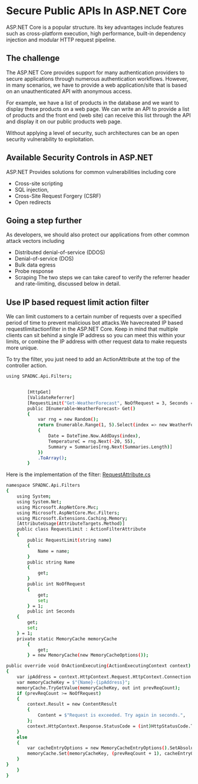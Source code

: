 # Secure Public APIs In ASP.NET Core
ASP.NET Core is a popular structure. Its key advantages include features such as cross-platform execution, high performance, built-in dependency injection and modular HTTP request pipeline.

## The challenge
The ASP.NET Core provides support for many authentication providers to secure applications through numerous authentication workflows. However, in many scenarios, we have to provide a web application/site that is based on an unauthenticated API with anonymous access.

For example, we have a list of products in the database and we want to display these products on a web page. We can write an API to provide a list of products and the front end (web site) can receive this list through the API and display it on our public products web page.

Without applying a level of security, such architectures can be an open security vulnerability to exploitation.

## Available Security Controls in ASP.NET

ASP.NET Provides solutions for common vulnerabilities including core 

- Cross-site scripting
- SQL injection,
- Cross-Site Request Forgery (CSRF)
- Open redirects

## Going a step further
As developers, we should also protect our applications from other common attack vectors including

- Distributed denial-of-service (DDOS)
- Denial-of-service (DOS)
- Bulk data egress
- Probe response
- Scraping
The two steps we can take careof to verify the referrer header and rate-limiting, discussed below in detail.

## Use IP based request limit action filter
We can limit customers to a certain number of requests over a specified period of time to prevent malicious bot attacks.We havecreated IP based requestlimitactionfilter in the ASP.NET Core. Keep in mind that multiple clients can sit behind a single IP address so you can meet this within your limits, or combine the IP address with other request data to make requests more unique.

To try the filter, you just need to add an ActionAttribute at the top of the controller action.

```sh
using SPADNC.Api.Filters;


        [HttpGet]
        [ValidateReferrer]
        [RequestLimit("Get-WeatherForecast", NoOfRequest = 3, Seconds = 10)]
        public IEnumerable<WeatherForecast> Get()
        {
            var rng = new Random();
            return Enumerable.Range(1, 5).Select(index => new WeatherForecast
            {
                Date = DateTime.Now.AddDays(index),
                TemperatureC = rng.Next(-20, 55),
                Summary = Summaries[rng.Next(Summaries.Length)]
            })
            .ToArray();
        }
```

Here is the implementation of the filter: 
[RequestAttribute.cs](/RequestAttribute.cs)

```sh
namespace SPADNC.Api.Filters
{
    using System;
    using System.Net;
    using Microsoft.AspNetCore.Mvc;
    using Microsoft.AspNetCore.Mvc.Filters;
    using Microsoft.Extensions.Caching.Memory;
    [AttributeUsage(AttributeTargets.Method)]
    public class RequestLimit : ActionFilterAttribute
    {
        public RequestLimit(string name)
        {
            Name = name;
        }
        public string Name
        {
            get;
        }
        public int NoOfRequest
        {
            get;
            set;
        } = 1;
        public int Seconds
    {
        get;
        set;
    } = 1;
    private static MemoryCache memoryCache
        {
            get;
        } = new MemoryCache(new MemoryCacheOptions());

public override void OnActionExecuting(ActionExecutingContext context)
{
    var ipAddress = context.HttpContext.Request.HttpContext.Connection.RemoteIpAddress;
    var memoryCacheKey = $"{Name}-{ipAddress}";
    memoryCache.TryGetValue(memoryCacheKey, out int prevReqCount);
    if (prevReqCount >= NoOfRequest)
    {
        context.Result = new ContentResult
        {
            Content = $"Request is exceeded. Try again in seconds.",
        };
        context.HttpContext.Response.StatusCode = (int)HttpStatusCode.TooManyRequests;
    }
    else
    {
        var cacheEntryOptions = new MemoryCacheEntryOptions().SetAbsoluteExpiration(TimeSpan.FromSeconds(Seconds));
        memoryCache.Set(memoryCacheKey, (prevReqCount + 1), cacheEntryOptions);
    }
}
    }
}

```
